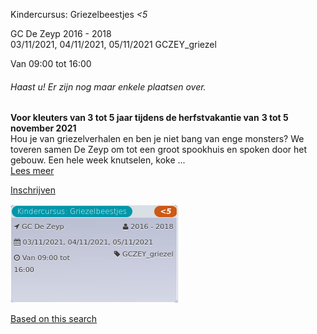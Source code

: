 Kindercursus: Griezelbeestjes *<5*

GC De Zeyp 2016 - 2018  
03/11/2021, 04/11/2021, 05/11/2021 GCZEY\_griezel  

Van 09:00 tot 16:00

  

###### *Haast u! Er zijn nog maar enkele plaatsen over.*

  

**Voor kleuters van 3 tot 5 jaar tijdens de herfstvakantie van** **3 tot 5 november 2021**  
Hou je van griezelverhalen en ben je niet bang van enge monsters? We toveren samen De Zeyp om tot een groot spookhuis en spoken door het gebouw. Een hele week knutselen, koke ...  
[Lees meer](https://tickets.vgc.be/activity/subscribe/GCZEY_griezel)

[Inschrijven](https://tickets.vgc.be/activity/subscribe/GCZEY_griezel)

![](64455.png)

[Based on this search](https://tickets.vgc.be/activity/index?&vrijeplaatsen=1&Age%5B%5D=3%2C4&entity=276)